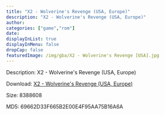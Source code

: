 ```yaml
---
title: "X2 - Wolverine's Revenge (USA, Europe)"
description: "X2 - Wolverine's Revenge (USA, Europe)"
author: 
categories: ["game","rom"]
date: 
displayInList: true
displayInMenu: false
dropCap: false
featuredImage: /img/gba/X2 - Wolverine's Revenge [USA].jpg
---
```


Description: X2 - Wolverine's Revenge (USA, Europe)

Download: <a style="text-decoration:underline;" href="https://mega.nz/#!LHRS3QSY!TGQjeCqWhIlP6LJjqP71G6W9yb5xBF32bQgAkPHef0Q" target = "_blank" rel = "nofollow" > X2 - Wolverine's Revenge (USA, Europe)</a>

Size: 8388608

MD5: 69662D33F665B2E00E4F95AA75B16A6A

